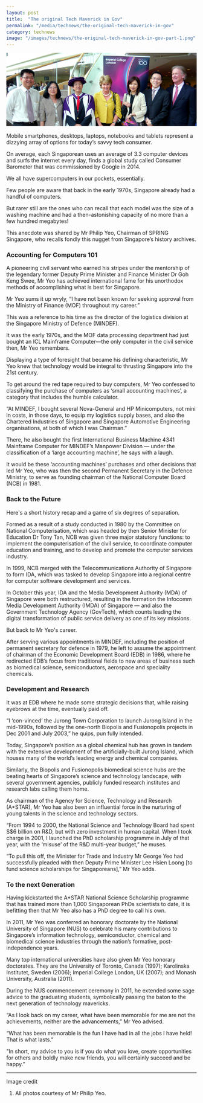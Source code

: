 ```yaml
---
layout: post
title:  "The original Tech Maverick in Gov"
permalink: "/media/technews/the-original-tech-maverick-in-gov"
category: technews
image: "/images/technews/the-original-tech-maverick-in-gov-part-1.png"
---
```


![The original Tech Maverick in Gov](/images/technews/the-original-tech-maverick-in-gov-part-1.png)

Mobile smartphones, desktops, laptops, notebooks and tablets represent a dizzying array of options for today’s savvy tech consumer.

On average, each Singaporean uses an average of 3.3 computer devices and surfs the internet every day, finds a global study called Consumer Barometer that was commissioned by Google in 2014.

We all have supercomputers in our pockets, essentially.

Few people are aware that back in the early 1970s, Singapore already had a handful of computers.

But rarer still are the ones who can recall that each model was the size of a washing machine and had a then-astonishing capacity of no more than a few hundred megabytes!

This anecdote was shared by Mr Philip Yeo, Chairman of SPRING Singapore, who recalls fondly this nugget from Singapore’s history archives.

### **Accounting for Computers 101**
A pioneering civil servant who earned his stripes under the mentorship of the legendary former Deputy Prime Minister and Finance Minister Dr Goh Keng Swee, Mr Yeo has achieved international fame for his unorthodox methods of accomplishing what is best for Singapore.

Mr Yeo sums it up wryly, “I have not been known for seeking approval from the Ministry of Finance (MOF) throughout my career.”

This was a reference to his time as the director of the logistics division at the Singapore Ministry of Defence (MINDEF).

It was the early 1970s, and the MOF data processing department had just bought an ICL Mainframe Computer—the only computer in the civil service then, Mr Yeo remembers.

Displaying a type of foresight that became his defining characteristic, Mr Yeo knew that technology would be integral to thrusting Singapore into the 21st century.

To get around the red tape required to buy computers, Mr Yeo confessed to classifying the purchase of computers as ‘small accounting machines’, a category that includes the humble calculator.

“At MINDEF, I bought several Nova-General and HP Minicomputers, not mini in costs, in those days, to equip my logistics supply bases, and also the Chartered Industries of Singapore and Singapore Automotive Engineering organisations, at both of which I was Chairman.”

There, he also bought the first International Business Machine 4341 Mainframe Computer for MINDEF’s Manpower Division — under the classification of a ‘large accounting machine’, he says with a laugh.

It would be these ‘accounting machines’ purchases and other decisions that led Mr Yeo, who was then the second Permanent Secretary in the Defence Ministry, to serve as founding chairman of the National Computer Board (NCB) in 1981.

### **Back to the Future**
Here's a short history recap  and a game of six degrees of separation.

Formed as a result of a study conducted in 1980 by the Committee on National Computerisation, which was headed by then Senior Minister for Education Dr Tony Tan, NCB was given three major statutory functions: to implement the computerisation of the civil service, to coordinate computer education and training, and to develop and promote the computer services industry.

In 1999, NCB merged with the Telecommunications Authority of Singapore to form IDA, which was tasked to develop Singapore into a regional centre for computer software development and services.

In October this year, IDA and the Media Development Authority (MDA) of Singapore were both restructured, resulting in the formation the Infocomm Media Development Authority (IMDA) of Singapore — and also  the Government Technology Agency (GovTech), which counts leading the digital transformation of public service delivery as one of its key missions.

But back to Mr Yeo's career.

After serving various appointments in MINDEF, including the position of permanent secretary for defence in 1979, he left to assume the appointment of chairman of the Economic Development Board (EDB) in 1986, where he redirected EDB’s focus from traditional fields to new areas of business such as biomedical science, semiconductors, aerospace and speciality chemicals.

### **Development and Research**
It was at EDB where he made some strategic decisions that, while raising eyebrows at the time, eventually paid off.

“I ‘con-vinced’ the Jurong Town Corporation to launch Jurong Island in the mid-1990s, followed by the one-north Biopolis and Fusionopolis projects in Dec 2001 and July 2003,” he quips, pun fully intended.

Today, Singapore’s position as a global chemical hub has grown in tandem with the extensive development of the artificially-built Jurong Island, which houses many of the world’s leading energy and chemical companies. 

Similarly, the Biopolis and Fusionopolis biomedical science hubs are the beating hearts of Singapore’s science and technology landscape, with several government agencies, publicly funded research institutes and research labs calling them home.

As chairman of the Agency for Science, Technology and Research (A*STAR), Mr Yeo has also been an influential force in the nurturing of young talents in the science and technology sectors. 

“From 1994 to 2000, the National Science and Technology Board had spent S$6 billion on R&D, but with zero investment in human capital. When I took charge in 2001, I launched the PhD scholarship programme in July of that year, with the ‘misuse’ of the R&D multi-year budget,” he muses.

“To pull this off, the Minister for Trade and Industry Mr George Yeo had successfully pleaded with then Deputy Prime Minister Lee Hsien Loong [to fund science scholarships for Singaporeans],” Mr Yeo adds. 

### **To the next Generation**
Having kickstarted the A*STAR National Science Scholarship programme that has trained more than 1,000 Singaporean PhDs scientists to date, it is befitting then that Mr Yeo also has a PhD degree to call his own. 

In 2011, Mr Yeo was conferred an honorary doctorate by the National University of Singapore (NUS) to celebrate his many contributions to Singapore’s information technology, semiconductor, chemical and biomedical science industries through the nation’s formative, post-independence years. 

Many top international universities have also given Mr Yeo honorary doctorates. They are the University of Toronto, Canada (1997); Karolinska Institutet, Sweden (2006); Imperial College London, UK (2007); and Monash University, Australia (2011). 

During the NUS commencement ceremony in 2011, he extended some sage advice to the graduating students, symbolically passing the baton to the next generation of technology mavericks. 

“As I look back on my career, what have been memorable for me are not the achievements, neither are the advancements,” Mr Yeo advised. 

“What has been memorable is the fun I have had in all the jobs I have held! That is what lasts."

"In short, my advice to you is if you do what you love, create opportunities for others and boldly make new friends, you will certainly succeed and be happy.” 

---

Image credit

1. All photos courtesy of Mr Philip Yeo.
